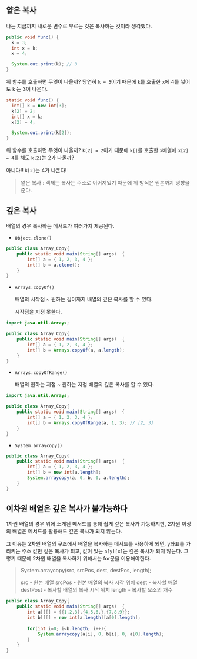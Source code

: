 

## 얕은 복사

나는 지금까지 새로운 변수로 부르는 것은 복사하는 것이라 생각했다.

~~~java
public void func() {
  k = 3;
  int x = k;
  x = 4;

  System.out.print(k); // 3
}
~~~

위 함수를 호출하면 무엇이 나올까?
당연히 `k = 3`이기 때문에 `k`를 호출한 `x`에 4를 넣어도 `k` 는 3이 나온다.



~~~java
static void func() {
  int[] k = new int[3];
  k[2] = 2;
  int[] x = k;
  x[2] = 4;

  System.out.print(k[2]);
}
~~~

위 함수를 호출하면 무엇이 나올까?
`k[2] = 2`이기 때문에 `k[]`를 호출한 `x`배열에 `x[2] = 4`를 해도 `k[2]`는 2가 나올까?

아니다!! `k[2]`는 4가 나온다!

> 얕은 복사 : 객체는 복사는 주소로 이어져있기 때문에 위 방식은 원본까지 영향을 준다.



## 깊은 복사

배열의 경우 복사하는 메서드가 여러가지 제공된다.

* `Object.clone()`

~~~java
public class Array_Copy{
    public static void main(String[] args)  {
        int[] a = { 1, 2, 3, 4 };
        int[] b = a.clone();
    }
}
~~~



* `Arrays.copyOf()`

  배열의 시작점 ~ 원하는 길이까지 배열의 깊은 복사를 할 수 있다.

  시작점을 지정 못한다.

~~~java
import java.util.Arrays;

public class Array_Copy{
    public static void main(String[] args)  {
        int[] a = { 1, 2, 3, 4 };
        int[] b = Arrays.copyOf(a, a.length);
    }
}
~~~



* `Arrays.copyOfRange()`

  배열의 원하는 지점 ~ 원하는 지점 배열의 깊은 복사를 할 수 있다.

~~~java
import java.util.Arrays;

public class Array_Copy{
    public static void main(String[] args)  {
        int[] a = { 1, 2, 3, 4 };
        int[] b = Arrays.copyOfRange(a, 1, 3); // [2, 3]
    }
}
~~~



* `System.arraycopy()`

~~~java
public class Array_Copy{
    public static void main(String[] args)  {
        int[] a = { 1, 2, 3, 4 };
        int[] b = new int[a.length];
        System.arraycopy(a, 0, b, 0, a.length);
    }
}
~~~



## 이차원 배열은 깊은 복사가 불가능하다

1차원 배열의 경우 위에 소개된 메서드를 통해 쉽게 깊은 복사가 가능하지만, 2차원 이상의 배열은 메서드를 활용해도 깊은 복사가 되지 않는다.

그 이유는 2차원 배열의 구조에서 배열을 복사하는 메서드를 사용하게 되면, y좌표를 가리키는 주소 값만 깊은 복사가 되고, 값이 있는 `a[y][x]`는 깊은 복사가 되지 않는다. 그렇기 때문에 2차원 배열을 복사하기 위해서는 for문을 이용해야한다.

>System.arraycopy(src, srcPos, dest, destPos, length);
>
>src - 원본 배열 
>srcPos - 원본 배열의 복사 시작 위치 
>dest - 복사할 배열 
>destPost - 복사할 배열의 복사 시작 위치 
>length - 복사할 요소의 개수

~~~java
public class Array_Copy{
    public static void main(String[] args)  {
        int a[][] = {{1,2,3},{4,5,6,},{7,8,9}};
        int b[][] = new int[a.length][a[0].length];
	    
        for(int i=0; i<b.length; i++){
            System.arraycopy(a[i], 0, b[i], 0, a[0].length);
        }
    }
}
~~~

